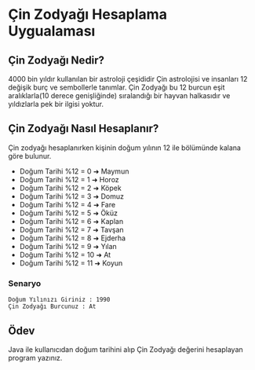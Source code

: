 # Çin Zodyağı Hesaplama Uygualaması

## Çin Zodyağı Nedir?
4000 bin yıldır kullanılan bir astroloji çeşididir Çin astrolojisi ve insanları 12 değişik burç ve sembollerle tanımlar. Çin Zodyağı bu 12 burcun eşit aralıklarla(10 derece genişliğinde) sıralandığı bir hayvan halkasıdır ve yıldızlarla pek bir ilgisi yoktur.

## Çin Zodyağı Nasıl Hesaplanır?
Çin zodyağı hesaplanırken kişinin doğum yılının 12 ile bölümünde kalana göre bulunur.
* Doğum Tarihi %12 = 0 ➜ Maymun
* Doğum Tarihi %12 = 1 ➜ Horoz
* Doğum Tarihi %12 = 2 ➜ Köpek
* Doğum Tarihi %12 = 3 ➜ Domuz
* Doğum Tarihi %12 = 4 ➜ Fare
* Doğum Tarihi %12 = 5 ➜ Öküz
* Doğum Tarihi %12 = 6 ➜ Kaplan
* Doğum Tarihi %12 = 7 ➜ Tavşan
* Doğum Tarihi %12 = 8 ➜ Ejderha
* Doğum Tarihi %12 = 9 ➜ Yılan
* Doğum Tarihi %12 = 10 ➜ At
* Doğum Tarihi %12 = 11 ➜ Koyun

### Senaryo

```
Doğum Yılınızı Giriniz : 1990
Çin Zodyağı Burcunuz : At
```

## Ödev

Java ile kullanıcıdan doğum tarihini alıp Çin Zodyağı değerini hesaplayan program yazınız.